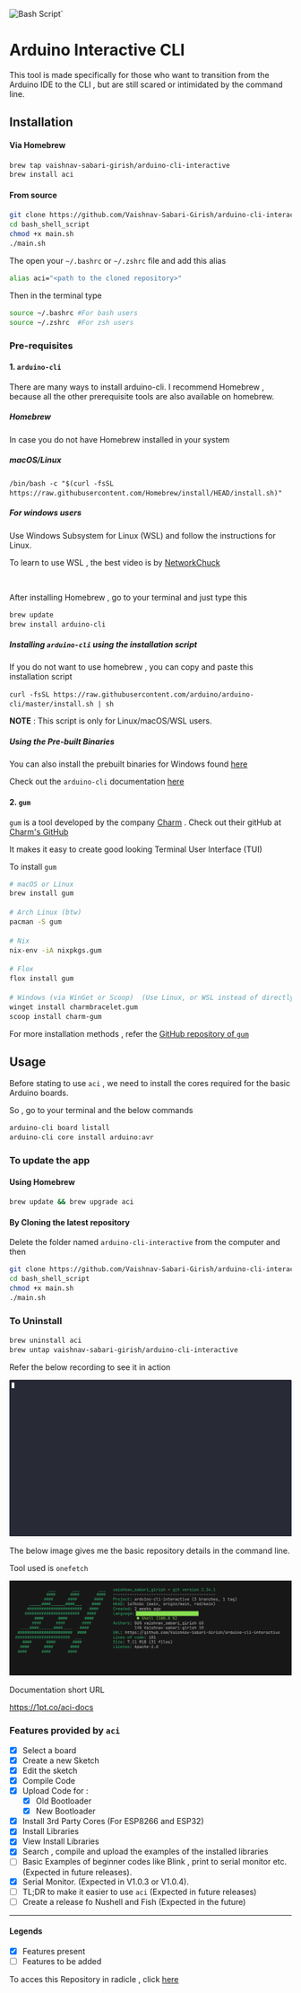 ![Bash Script](https://img.shields.io/badge/bash_script-%23121011.svg?style=for-the-badge&logo=gnu-bash&logoColor=white)`

 
# Arduino Interactive CLI

This tool is made specifically for those who want to transition from the Arduino IDE to the CLI , but are still scared or intimidated by the command line. 

## Installation

#### Via Homebrew 

```bash
brew tap vaishnav-sabari-girish/arduino-cli-interactive
brew install aci
```

#### From source 

```bash
git clone https://github.com/Vaishnav-Sabari-Girish/arduino-cli-interactive.git
cd bash_shell_script
chmod +x main.sh 
./main.sh 
```

The open your `~/.bashrc` or `~/.zshrc` file and add this alias 
```bash
alias aci="<path to the cloned repository>"
```

Then in the terminal type 
```bash
source ~/.bashrc #For bash users 
source ~/.zshrc  #For zsh users
```

### Pre-requisites

#### 1. `arduino-cli` 

There are many ways to install arduino-cli. I recommend Homebrew , because all the other prerequisite tools are also available on homebrew. 

##### Homebrew 

In case you do not have Homebrew installed in your system 

##### macOS/Linux

`/bin/bash -c "$(curl -fsSL https://raw.githubusercontent.com/Homebrew/install/HEAD/install.sh)"`

##### For windows users

Use Windows Subsystem for Linux (WSL) and follow the instructions for Linux.

To learn to use WSL , the best video is by [NetworkChuck](https://youtu.be/vxTW22y8zV8?si=mZ5w9KmT0A4_d7Zr)

<br>

After installing Homebrew , go to your terminal and just type this 

```bash
brew update
brew install arduino-cli
```
##### Installing `arduino-cli` using the installation script

If you do not want to use homebrew , you can copy and paste this installation script 

`curl -fsSL https://raw.githubusercontent.com/arduino/arduino-cli/master/install.sh | sh`

**NOTE** : This script is only for Linux/macOS/WSL users. 

##### Using the Pre-built Binaries

You can also install the prebuilt binaries for Windows found [here](https://arduino.github.io/arduino-cli/1.1/installation/#latest-release)

Check out the `arduino-cli` documentation [here](https://arduino.github.io/arduino-cli/1.1/getting-started/)

#### 2. `gum`

`gum` is a tool developed by the company [Charm](https://charm.sh/) . Check out their gitHub at [Charm's GitHub](https://github.com/charmbracelet)

It makes it easy to create good looking Terminal User Interface (TUI)

To install `gum` 

```bash 
# macOS or Linux
brew install gum

# Arch Linux (btw)
pacman -S gum

# Nix
nix-env -iA nixpkgs.gum

# Flox
flox install gum

# Windows (via WinGet or Scoop)  (Use Linux, or WSL instead of directly installing in Windows)
winget install charmbracelet.gum
scoop install charm-gum
```

For more installation methods , refer the [GitHub repository of `gum`](https://github.com/charmbracelet/gum)

## Usage

Before stating to use `aci` , we need to install the cores required for the basic Arduino boards.

So , go to your terminal and the below commands 

```bash
arduino-cli board listall
arduino-cli core install arduino:avr
```

### To update the app 

#### Using Homebrew
```bash 
brew update && brew upgrade aci
```
#### By Cloning the latest repository 
Delete the folder named `arduino-cli-interactive` from the computer and then 

```bash 
git clone https://github.com/Vaishnav-Sabari-Girish/arduino-cli-interactive.git
cd bash_shell_script
chmod +x main.sh 
./main.sh 
```

### To Uninstall 

```bash
brew uninstall aci 
brew untap vaishnav-sabari-girish/arduino-cli-interactive
```

Refer the below recording to see it in action

![action](src/images/recordings/final_cast.gif)


The below image gives me the basic repository details in the command line. 

Tool used is `onefetch`

![Repo deets](my_repo_deets.png)

Documentation short URL 

https://1pt.co/aci-docs


### Features provided by `aci`


- [x] Select a board
- [x] Create a new Sketch
- [x] Edit the sketch 
- [x] Compile Code
- [x] Upload Code for : 
  - [x] Old Bootloader
  - [x] New Bootloader 
- [x] Install 3rd Party Cores (For ESP8266 and ESP32)
- [x] Install Libraries 
- [x] View Install Libraries 
- [x] Search , compile and upload the examples of the installed libraries 
- [ ] Basic Examples of beginner codes like Blink , print to serial monitor etc. (Expected in future releases). 
- [x] Serial Monitor. (Expected in V1.0.3 or V1.0.4). 
- [ ] TL;DR to make it easier to use `aci` (Expected in future releases)
- [ ] Create a release fo Nushell and Fish (Expected in the future)

---

#### Legends
- [x] Features present 
- [ ] Features to be added

To acces this Repository in radicle , click [here](https://app.radicle.xyz/nodes/seed.radicle.garden/rad:z2xtEKkr65SpfQZUQWgqVKSVkfbfw)

